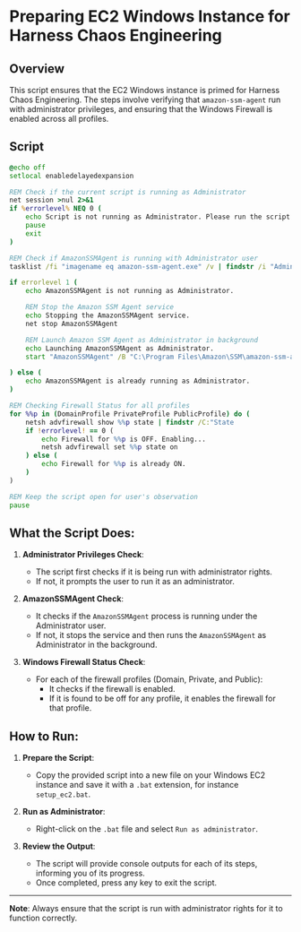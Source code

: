 # Preparing EC2 Windows Instance for Harness Chaos Engineering

## Overview

This script ensures that the EC2 Windows instance is primed for Harness Chaos Engineering. The steps involve verifying that `amazon-ssm-agent` run with administrator privileges, and ensuring that the Windows Firewall is enabled across all profiles.

## Script

```bat
@echo off
setlocal enabledelayedexpansion

REM Check if the current script is running as Administrator
net session >nul 2>&1
if %errorlevel% NEQ 0 (
    echo Script is not running as Administrator. Please run the script as Administrator.
    pause
    exit
)

REM Check if AmazonSSMAgent is running with Administrator user
tasklist /fi "imagename eq amazon-ssm-agent.exe" /v | findstr /i "Administrator" >nul

if errorlevel 1 (
    echo AmazonSSMAgent is not running as Administrator.

    REM Stop the Amazon SSM Agent service
    echo Stopping the AmazonSSMAgent service.
    net stop AmazonSSMAgent

    REM Launch Amazon SSM Agent as Administrator in background
    echo Launching AmazonSSMAgent as Administrator.
    start "AmazonSSMAgent" /B "C:\Program Files\Amazon\SSM\amazon-ssm-agent.exe"

) else (
    echo AmazonSSMAgent is already running as Administrator.
)

REM Checking Firewall Status for all profiles
for %%p in (DomainProfile PrivateProfile PublicProfile) do (
    netsh advfirewall show %%p state | findstr /C:"State                                 OFF" >nul
    if !errorlevel! == 0 (
        echo Firewall for %%p is OFF. Enabling...
        netsh advfirewall set %%p state on
    ) else (
        echo Firewall for %%p is already ON.
    )
)

REM Keep the script open for user's observation
pause
```

## What the Script Does:

1. **Administrator Privileges Check**:
   - The script first checks if it is being run with administrator rights.
   - If not, it prompts the user to run it as an administrator.

2. **AmazonSSMAgent Check**:
   - It checks if the `AmazonSSMAgent` process is running under the Administrator user.
   - If not, it stops the service and then runs the `AmazonSSMAgent` as Administrator in the background.

3. **Windows Firewall Status Check**:
   - For each of the firewall profiles (Domain, Private, and Public):
     - It checks if the firewall is enabled.
     - If it is found to be off for any profile, it enables the firewall for that profile.

## How to Run:

1. **Prepare the Script**:
   - Copy the provided script into a new file on your Windows EC2 instance and save it with a `.bat` extension, for instance `setup_ec2.bat`.

2. **Run as Administrator**:
   - Right-click on the `.bat` file and select `Run as administrator`.

3. **Review the Output**:
   - The script will provide console outputs for each of its steps, informing you of its progress.
   - Once completed, press any key to exit the script.

---

**Note**: Always ensure that the script is run with administrator rights for it to function correctly.
